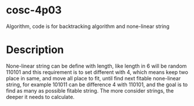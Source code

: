 # cosc-4p03
Algorithm, code is for backtracking algorithm and none-linear string

# Description
None-linear string can be define with length, like length in 6 will be random 110101 and this requirement is to set different with 4, which means keep two place in same, and move all place to fit, until find next fitable none-linear string, for example 101011 can be difference 4 with 110101, and the goal is to find as many as possible fitable string. The more consider strings, the deeper it needs to calculate.

